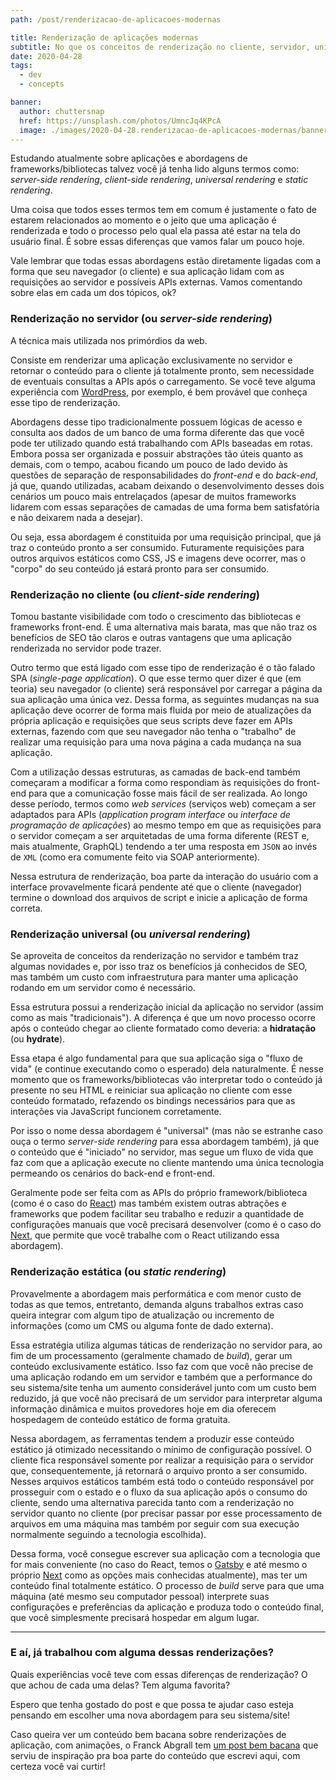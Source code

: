 ```yaml
---
path: /post/renderizacao-de-aplicacoes-modernas

title: Renderização de aplicações modernas
subtitle: No que os conceitos de renderização no cliente, servidor, universal e estática podem te ajudar
date: 2020-04-28
tags:
  - dev
  - concepts

banner:
  author: chuttersnap
  href: https://unsplash.com/photos/UmncJq4KPcA
  image: ./images/2020-04-28.renderizacao-de-aplicacoes-modernas/banner.jpg
---
```


Estudando atualmente sobre aplicações e abordagens de frameworks/bibliotecas talvez você já tenha lido alguns termos como: *server-side rendering*, *client-side rendering*, *universal rendering* e *static rendering*.

Uma coisa que todos esses termos tem em comum é justamente o fato de estarem relacionados ao momento e o jeito que uma aplicação é renderizada e todo o processo pelo qual ela passa até estar na tela do usuário final. É sobre essas diferenças que vamos falar um pouco hoje.

Vale lembrar que todas essas abordagens estão diretamente ligadas com a forma que seu navegador (o cliente) e sua aplicação lidam com as requisições ao servidor e possíveis APIs externas. Vamos comentando sobre elas em cada um dos tópicos, ok?

### Renderização no servidor (ou *server-side rendering*)
A técnica mais utilizada nos primórdios da web.

Consiste em renderizar uma aplicação exclusivamente no servidor e retornar o conteúdo para o cliente já totalmente pronto, sem necessidade de eventuais consultas a APIs após o carregamento. Se você teve alguma experiência com [WordPress](https://wordpress.com/), por exemplo, é bem provável que conheça esse tipo de renderização.

Abordagens desse tipo tradicionalmente possuem lógicas de acesso e consulta aos dados de um banco de uma forma diferente das que você pode ter utilizado quando está trabalhando com APIs baseadas em rotas. Embora possa ser organizada e possuir abstrações tão úteis quanto as demais, com o tempo, acabou ficando um pouco de lado devido às questões de separação de responsabilidades do *front-end* e do *back-end*, já que, quando utilizadas, acabam deixando o desenvolvimento desses dois cenários um pouco mais entrelaçados (apesar de muitos frameworks lidarem com essas separações de camadas de uma forma bem satisfatória e não deixarem nada a desejar).

Ou seja, essa abordagem é constituida por uma requisição principal, que já traz o conteúdo pronto a ser consumido. Futuramente requisições para outros arquivos estáticos como CSS, JS e imagens deve ocorrer, mas o "corpo" do seu conteúdo já estará pronto para ser consumido.

### Renderização no cliente (ou *client-side rendering*)
Tomou bastante visibilidade com todo o crescimento das bibliotecas e frameworks front-end. É uma alternativa mais barata, mas que não traz os benefícios de SEO tão claros e outras vantagens que uma aplicação renderizada no servidor pode trazer.

Outro termo que está ligado com esse tipo de renderização é o tão falado SPA (*single-page application*). O que esse termo quer dizer é que (em teoria) seu navegador (o cliente) será responsável por carregar a página da sua aplicação uma única vez. Dessa forma, as seguintes mudanças na sua aplicação deve ocorrer de forma mais fluida por meio de atualizações da própria aplicação e requisições que seus scripts deve fazer em APIs externas, fazendo com que seu navegador não tenha o "trabalho" de realizar uma requisição para uma nova página a cada mudança na sua aplicação.

Com a utilização dessas estruturas, as camadas de back-end também começaram a modificar a forma como respondiam às requisições do front-end para que a comunicação fosse mais fácil de ser realizada. Ao longo desse período, termos como *web services* (serviços web) começam a ser adaptados para APIs (*application program interface* ou *interface de programação de aplicações*) ao mesmo tempo em que as requisições para o servidor começam a ser arquitetadas de uma forma diferente (REST e, mais atualmente, GraphQL) tendendo a ter uma resposta em `JSON` ao invés de `XML` (como era comumente feito via SOAP anteriormente).

Nessa estrutura de renderização, boa parte da interação do usuário com a interface provavelmente ficará pendente até que o cliente (navegador) termine o download dos arquivos de script e inicie a aplicação de forma correta.

### Renderização universal (ou *universal rendering*)
Se aproveita de conceitos da renderização no servidor e também traz algumas novidades e, por isso traz os benefícios já conhecidos de SEO, mas também um custo com infraestrutura para manter uma aplicação rodando em um servidor como é necessário.

Essa estrutura possui a renderização inicial da aplicação no servidor (assim como as mais "tradicionais"). A diferença é que um novo processo ocorre após o conteúdo chegar ao cliente formatado como deveria: a **hidratação** (ou **hydrate**).

Essa etapa é algo fundamental para que sua aplicação siga o "fluxo de vida" (e continue executando como o esperado) dela naturalmente. É nesse momento que os frameworks/bibliotecas vão interpretar todo o conteúdo já presente no seu HTML e reiniciar sua aplicação no cliente com esse conteúdo formatado, refazendo os bindings necessários para que as interações via JavaScript funcionem corretamente.

Por isso o nome dessa abordagem é "universal" (mas não se estranhe caso ouça o termo *server-side rendering* para essa abordagem também), já que o conteúdo que é "iniciado" no servidor, mas segue um fluxo de vida que faz com que a aplicação execute no cliente mantendo uma única tecnologia permeando os cenários do back-end e front-end.


Geralmente pode ser feita com as APIs do próprio framework/biblioteca (como é o caso do [React](https://reactjs.org/docs/react-dom-server.html)) mas também existem outras abtrações e frameworks que podem facilitar seu trabalho e reduzir a quantidade de configurações manuais que você precisará desenvolver (como é o caso do [Next](https://nextjs.org/), que permite que você trabalhe com o React utilizando essa abordagem).

### Renderização estática (ou *static rendering*)
Provavelmente a abordagem mais performática e com menor custo de todas as que temos, entretanto, demanda alguns trabalhos extras caso queira integrar com algum tipo de atualização ou incremento de informações (como um CMS ou alguma fonte de dado externa).

Essa estratégia utiliza algumas táticas de renderização no servidor para, ao fim de um processamento (geralmente chamado de *build*), gerar um conteúdo exclusivamente estático. Isso faz com que você não precise de uma aplicação rodando em um servidor e também que a performance do seu sistema/site tenha um aumento considerável junto com um custo bem reduzido, já que você não precisará de um servidor para interpretar alguma informação dinâmica e muitos provedores hoje em dia oferecem hospedagem de conteúdo estático de forma gratuita.

Nessa abordagem, as ferramentas tendem a produzir esse conteúdo estático já otimizado necessitando o mínimo de configuração possível. O cliente fica responsável somente por realizar a requisição para o servidor que, consequentemente, já retornará o arquivo pronto a ser consumido. Nesses arquivos estáticos também está todo o conteúdo responsável por prosseguir com o estado e o fluxo da sua aplicação após o consumo do cliente, sendo uma alternativa parecida tanto com a renderização no servidor quanto no cliente (por precisar passar por esse processamento de arquivos em uma máquina mas também por seguir com sua execução normalmente seguindo a tecnologia escolhida).

Dessa forma, você consegue escrever sua aplicação com a tecnologia que for mais conveniente (no caso do React, temos o [Gatsby](https://www.gatsbyjs.org/) e até mesmo o próprio [Next](https://nextjs.org/docs/advanced-features/static-html-export) como as opções mais conhecidas atualmente), mas ter um conteúdo final totalmente estático. O processo de *build* serve para que uma máquina (até mesmo seu computador pessoal) interprete suas configurações e preferências da aplicação e produza todo o conteúdo final, que você simplesmente precisará hospedar em algum lugar.


---

### E aí, já trabalhou com alguma dessas renderizações?

Quais experiências você teve com essas diferenças de renderização? O que achou de cada uma delas? Tem alguma favorita?

Espero que tenha gostado do post e que possa te ajudar caso esteja pensando em escolher uma nova abordagem para seu sistema/site!

Caso queira ver um conteúdo bem bacana sobre renderizações de aplicação, com animações, o Franck Abgrall tem [um post bem bacana](https://dev.to/kefranabg/demystifying-ssr-csr-universal-and-static-rendering-with-animations-m7d) que serviu de inspiração pra boa parte do conteúdo que escrevi aqui, com certeza você vai curtir!
